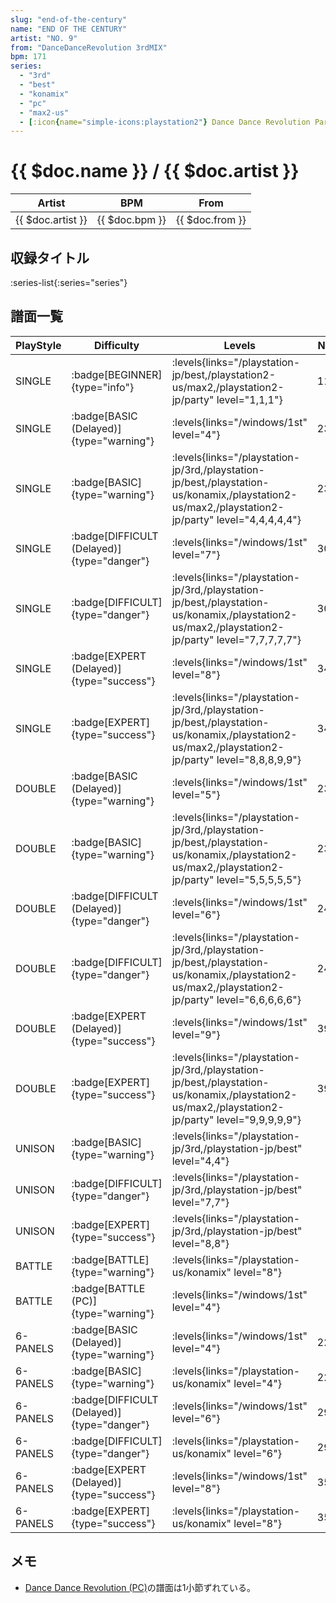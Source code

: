 ```yaml
---
slug: "end-of-the-century"
name: "END OF THE CENTURY"
artist: "NO. 9"
from: "DanceDanceRevolution 3rdMIX"
bpm: 171
series:
  - "3rd"
  - "best"
  - "konamix"
  - "pc"
  - "max2-us"
  - [:icon{name="simple-icons:playstation2"} Dance Dance Revolution Party Collection :icon{name="flag:jp-4x3"}](/playstation2-jp/party)
---
```


# {{ $doc.name }} / {{ $doc.artist }}

|Artist|BPM|From|
|------|---|----|
|{{ $doc.artist }}|{{ $doc.bpm }}|{{ $doc.from }}|

## 収録タイトル

:series-list{:series="series"}

## 譜面一覧

|PlayStyle|Difficulty|Levels|Notes|Movie|
|---------|----------|------|-----|-----|
|SINGLE| :badge[BEGINNER]{type="info"}| :levels{links="/playstation-jp/best,/playstation2-us/max2,/playstation2-jp/party" level="1,1,1"}|111/0||
|SINGLE| :badge[BASIC (Delayed)]{type="warning"}| :levels{links="/windows/1st" level="4"}|231/0||
|SINGLE| :badge[BASIC]{type="warning"}| :levels{links="/playstation-jp/3rd,/playstation-jp/best,/playstation-us/konamix,/playstation2-us/max2,/playstation2-jp/party" level="4,4,4,4,4"}|231/0||
|SINGLE| :badge[DIFFICULT (Delayed)]{type="danger"}| :levels{links="/windows/1st" level="7"}|307/0||
|SINGLE| :badge[DIFFICULT]{type="danger"}| :levels{links="/playstation-jp/3rd,/playstation-jp/best,/playstation-us/konamix,/playstation2-us/max2,/playstation2-jp/party" level="7,7,7,7,7"}|307/0||
|SINGLE| :badge[EXPERT (Delayed)]{type="success"}| :levels{links="/windows/1st" level="8"}|349/0||
|SINGLE| :badge[EXPERT]{type="success"}| :levels{links="/playstation-jp/3rd,/playstation-jp/best,/playstation-us/konamix,/playstation2-us/max2,/playstation2-jp/party" level="8,8,8,9,9"}|349/0||
|DOUBLE| :badge[BASIC (Delayed)]{type="warning"}| :levels{links="/windows/1st" level="5"}|231/0||
|DOUBLE| :badge[BASIC]{type="warning"}| :levels{links="/playstation-jp/3rd,/playstation-jp/best,/playstation-us/konamix,/playstation2-us/max2,/playstation2-jp/party" level="5,5,5,5,5"}|231/0||
|DOUBLE| :badge[DIFFICULT (Delayed)]{type="danger"}| :levels{links="/windows/1st" level="6"}|245/0||
|DOUBLE| :badge[DIFFICULT]{type="danger"}| :levels{links="/playstation-jp/3rd,/playstation-jp/best,/playstation-us/konamix,/playstation2-us/max2,/playstation2-jp/party" level="6,6,6,6,6"}|245/0||
|DOUBLE| :badge[EXPERT (Delayed)]{type="success"}| :levels{links="/windows/1st" level="9"}|390/0||
|DOUBLE| :badge[EXPERT]{type="success"}| :levels{links="/playstation-jp/3rd,/playstation-jp/best,/playstation-us/konamix,/playstation2-us/max2,/playstation2-jp/party" level="9,9,9,9,9"}|390/0||
|UNISON| :badge[BASIC]{type="warning"}| :levels{links="/playstation-jp/3rd,/playstation-jp/best" level="4,4"}|||
|UNISON| :badge[DIFFICULT]{type="danger"}| :levels{links="/playstation-jp/3rd,/playstation-jp/best" level="7,7"}|||
|UNISON| :badge[EXPERT]{type="success"}| :levels{links="/playstation-jp/3rd,/playstation-jp/best" level="8,8"}|||
|BATTLE| :badge[BATTLE]{type="warning"}| :levels{links="/playstation-us/konamix" level="8"}|||
|BATTLE| :badge[BATTLE (PC)]{type="warning"}| :levels{links="/windows/1st" level="4"}|||
|6-PANELS| :badge[BASIC (Delayed)]{type="warning"}| :levels{links="/windows/1st" level="4"}|222/0||
|6-PANELS| :badge[BASIC]{type="warning"}| :levels{links="/playstation-us/konamix" level="4"}|222/0||
|6-PANELS| :badge[DIFFICULT (Delayed)]{type="danger"}| :levels{links="/windows/1st" level="6"}|297/0||
|6-PANELS| :badge[DIFFICULT]{type="danger"}| :levels{links="/playstation-us/konamix" level="6"}|297/0||
|6-PANELS| :badge[EXPERT (Delayed)]{type="success"}| :levels{links="/windows/1st" level="8"}|351/0||
|6-PANELS| :badge[EXPERT]{type="success"}| :levels{links="/playstation-us/konamix" level="8"}|351/0||

## メモ

- [Dance Dance Revolution (PC)](/series/pc)の譜面は1小節ずれている。
